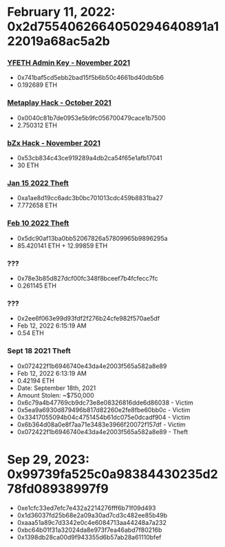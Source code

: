 

# February 11, 2022: 0x2d7554062664050294640891a122019a68ac5a2b

### [YFETH Admin Key - November 2021](./YFETH20%Admin20%Key.md)
- 0x741baf5cd5ebb2bad15f5b6b50c4661bd40db5b6
- 0.192689 ETH 

### [Metaplay Hack - October 2021](./Metaplay.md)
- 0x0040c81b7de0953e5b9fc056700479cace1b7500
- 2.750312 ETH 

### [bZx Hack - November 2021](./bZx.md)
- 0x53cb834c43ce919289a4db2ca54f65e1afb17041
- 30 ETH 

### [Jan 15 2022 Theft](./Jan%2015%202022%20Theft.md)
- 0xa1ae8d19cc6adc3b0bc701013cdc459b8831ba27
- 7.772658 ETH 

### [Feb 10 2022 Theft](./Feb%2010%202022%20Theft.md)
- 0x5dc90af13ba0bb52067826a57809965b9896295a
- 85.420141 ETH + 12.99859 ETH

### ???
- 0x78e3b85d827dcf00fc348f8bceef7b4fcfecc7fc
- 0.261145 ETH 

### ???
- 0x2ee6f063e99d93fdf2f276b24cfe982f570ae5df
- Feb 12, 2022 6:15:19 AM
- 0.54 ETH

### Sept 18 2021 Theft
- 0x072422f1b6946740e43da4e2003f565a582a8e89
- Feb 12, 2022 6:13:19 AM
- 0.42194 ETH
- Date: September 18th, 2021
- Amount Stolen: ~$750,000
- 0x6c79a4b47769cb9dc73e8e08326816dde6d86038 - Victim
- 0x5ea9a6930d879496b817d82260e2fe8fbe60bb0c - Victim
- 0x33417055094b04c4751454b61dc075e0dcadf904 - Victim
- 0x6b364d08a0e8f7aa71e3483e3966f20072f157df - Victim
- 0x072422f1b6946740e43da4e2003f565a582a8e89 - Theft



# Sep 29, 2023: 0x99739fa525c0a98384430235d278fd08938997f9

- 0xe1cfc33ed7efc7e432a2214276fff6b71f09d493
- 0x1d36037fd25b68e2a09a30ad7cd3c482ee85b49b
- 0xaaa51a89c7d3342e0c4e6084713aa44248a7a232
- 0xbc64b01f31a32024da8e973f7ea46abd7f80216b
- 0x1398db28ca00d9f943355d6b57ab28a61110bfef




